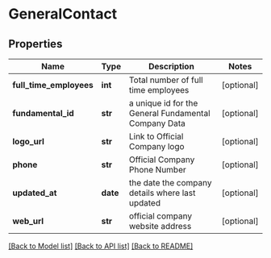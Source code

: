 # GeneralContact

## Properties
Name | Type | Description | Notes
------------ | ------------- | ------------- | -------------
**full_time_employees** | **int** | Total number of full time employees | [optional] 
**fundamental_id** | **str** | a unique id for the General Fundamental Company Data | [optional] 
**logo_url** | **str** | Link  to Official Company logo | [optional] 
**phone** | **str** | Official Company Phone Number | [optional] 
**updated_at** | **date** | the date the company details where last updated | [optional] 
**web_url** | **str** | official company website address | [optional] 

[[Back to Model list]](../README.md#documentation-for-models) [[Back to API list]](../README.md#documentation-for-api-endpoints) [[Back to README]](../README.md)


